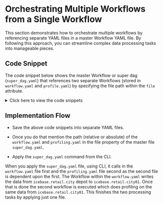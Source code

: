 # Orchestrating Multiple Workflows from a Single Workflow

This section demonstrates how to orchestrate multiple workflows by referencing separate YAML files in a master Workflow YAML file. By following this approach, you can streamline complex data processing tasks into manageable pieces.

## Code Snippet

The code snippet below shows the master Workflow or  super dag (`super_dag.yaml`) that references two separate Workflows (stored in `workflow.yaml` and `profile.yaml`) by specifying the file path within the `file` attribute. 

<details>
<summary>Click here to view the code snippets</summary>

    ```yaml
    --8<-- "examples/resources/workflow/multiple_workflows_from_a_single_workflow.yaml"
    ```

<b>workeflow.yaml</b>

    ```yaml
    --8<-- "examples/resources/workflow/workflow.yml"
    ```

<b>profiling.yaml</b>

    ```yaml
    --8<-- "examples/resources/workflow/workflow.yml"
    ```
</details>


## Implementation Flow

- Save the above code snippets into separate YAML files.

- Once you do that mention the path (relative or absolute) of the `workflow.yaml` and `profiling.yaml` in the file property of the master file `super_dag.yaml`.

- Apply the `super_dag.yaml` command from the CLI.

When you apply the `super_dag.yaml` file, using CLI, it calls in the `workflow.yaml` file first and the `profiling.yaml` file second as the second file is dependent upon the first. The Workflow within the `workflow.yaml` writes the data from `icebase.retail.city` depot to `icebase.retail.city01`. Once that is done the second workflow is executed which does profiling on the same data from `icebase.retail.city01`. This finishes the two processing tasks by applying just one file.


